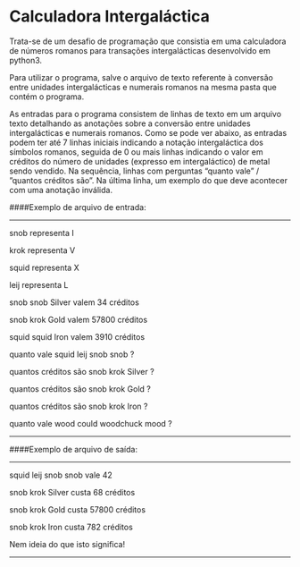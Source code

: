 # Calculadora Intergaláctica
Trata-se de um desafio de programação que consistia em uma calculadora de números romanos para transações intergalácticas desenvolvido em python3.

Para utilizar o programa, salve o arquivo de texto referente à conversão entre unidades intergalácticas e numerais romanos na mesma pasta que contém o programa.

As entradas para o programa consistem de linhas de texto em um arquivo texto detalhando as anotações sobre a conversão entre unidades intergalácticas e numerais romanos.
Como se pode ver abaixo, as entradas podem ter até 7 linhas iniciais indicando a notação intergaláctica dos símbolos romanos, seguida de 0 ou mais linhas indicando o valor em créditos do número de unidades (expresso em intergaláctico) de metal sendo vendido. Na sequência, linhas com perguntas “quanto vale” / ”quantos créditos são”. Na última linha, um exemplo do que deve acontecer com uma anotação inválida.

####Exemplo de arquivo de entrada:

------------

snob representa I
                
krok representa V
                
squid representa X
                
leij representa L
                
snob snob Silver valem 34 créditos
                
snob krok Gold valem 57800 créditos
                
squid squid Iron valem 3910 créditos
                
quanto vale squid leij snob snob ?
                
quantos créditos são snob krok Silver ?
                
quantos créditos são snob krok Gold ?
                
quantos créditos são snob krok Iron ?
                
quanto vale wood could woodchuck mood ?

------------


####Exemplo de arquivo de saída:

------------
squid leij snob snob vale 42
                
snob krok Silver custa 68 créditos
                
snob krok Gold custa 57800 créditos
                
snob krok Iron custa 782 créditos
                
Nem ideia do que isto significa!

------------

